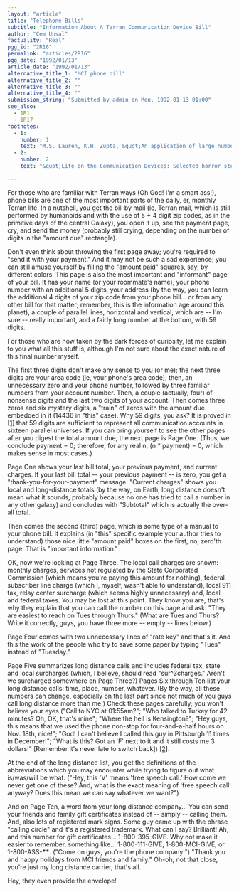 ```yaml
---
layout: "article"
title: "Telephone Bills"
subtitle: "Information About A Terran Communication Device Bill"
author: "Cem Unsal"
factuality: "Real"
pgg_id: "2R16"
permalink: "articles/2R16"
pgg_date: "1992/01/13"
article_date: "1992/01/13"
alternative_title_1: "MCI phone bill"
alternative_title_2: ""
alternative_title_3: ""
alternative_title_4: ""
submission_string: "Submitted by admin on Mon, 1992-01-13 01:00"
see_also:
  - 1R1
  - 1R17
footnotes: 
  - 1:
    number: 1
    text: "M.S. Lauren, K.H. Zupta, &quot;An application of large number theory and stochastic processes: Bell Atlantic Phone Bills,&quot; Trans. Comm. Syst. 40(1987)576."
  - 2:
    number: 2
    text: "&quot;Life on the Communication Devices: Selected horror stories&quot; Ed. by C. Unsal, pp.101-114, Xtrablatrum &amp; Descendants Pub. Ltd. 1992."

---
```

<div>
<p>For those who are familiar with Terran ways (Oh God! I'm a smart ass!), phone bills are one of the most important parts of the daily, er, monthly Terran life. In a nutshell, you get the bill by mail (ie, Terran mail, which is still performed by humanoids and with the use of 5 + 4 digit zip codes, as in the primitive days of the central Galaxy), you open it up, see the payment page, cry, and send the money (probably still crying, depending on the number of digits in the "amount due" rectangle).</p>
<p>Don't even think about throwing the first page away; you're required to "send it with your payment." And it may not be such a sad experience; you can still amuse yourself by filling the "amount paid" squares, say, by different colors. This page is also the most important and "informant" page of your bill. It has your name (or your roommate's name), your phone number with an additional 5 digits, your address (by the way, you can learn the additional 4 digits of your zip code from your phone bill... or from any other bill for that matter; remember, this is the information age around this planet), a couple of parallel lines, horizontal and vertical, which are -- I'm sure -- really important, and a fairly long number at the bottom, with 59 digits.</p>
<p>For those who are now taken by the dark forces of curiosity, let me explain to you what all this stuff is, although I'm not sure about the exact nature of this final number myself.</p>
<p>The first three digits don't make any sense to you (or me); the next three digits are your area code (ie, your phone's area code); then, an unnecessary zero and your phone number, followed by three familiar numbers from your account number. Then, a couple (actually, four) of nonsense digits and the last two digits of your account. Then comes three zeros and six mystery digits, a "train" of zeros with the amount due embedded in it (14436 in "this" case). Why 59 digits, you ask? It is proved in <a href="#footnote-body.1" name="footnote-link.1" class="footnote-link">[1]</a> that 59 digits are sufficient to represent all communication accounts in sixteen parallel universes. If you can bring yourself to see the other pages after you digest the total amount due, the next page is Page One. (Thus, we conclude payment = 0; therefore, for any real n, (n * payment) = 0, which makes sense in most cases.)</p>
<p>Page One shows your last bill total, your previous payment, and current charges. If your last bill total -- your previous payment -- is zero, you get a "thank-you-for-your-payment" message. "Current charges" shows you local and long-distance totals (by the way, on Earth, long distance doesn't mean what it sounds, probably because no one has tried to call a number in any other galaxy) and concludes with "Subtotal" which is actually the over-all total.</p>
<p>Then comes the second (third) page, which is some type of a manual to your phone bill. It explains (in "this" specific example your author tries to understand) those nice little "amount paid" boxes on the first, no, zero'th page. That is "important information."</p>
<p>OK, now we're looking at Page Three. The local call charges are shown: monthly charges, services not regulated by the State Corporated Commission (which means you're paying this amount for nothing), federal subscriber line charge (which I, myself, wasn't able to understand), local 911 tax, relay center surcharge (which seems highly unnecessary) and, local and federal taxes. You may be lost at this point. They know you are, that's why they explain that you can call the number on this page and ask. "They are easiest to reach on Tues through Thurs." (What are Tues and Thurs? Write it correctly, guys, you have three more -- empty -- lines below.)</p>
<p>Page Four comes with two unnecessary lines of "rate key" and that's it. And this the work of the people who try to save some paper by typing "Tues" instead of "Tuesday."</p>
<p>Page Five summarizes long distance calls and includes federal tax, state and local surcharges (which, I believe, should read "sur^3charges." Aren't we surcharged somewhere on Page Three?) Pages Six through Ten list your long distance calls: time, place, number, whatever. (By the way, all these numbers can change, especially on the last part since not much of you guys call long distance more than me.) Check these pages carefully; you won't believe your eyes ("Call to NYC at 01:55am?"; "Who talked to Turkey for 42 minutes? Oh, OK, that's mine"; "Where the hell is Kensington?"; "Hey guys, this means that we used the phone non-stop for four-and-a-half hours on Nov. 18th, nice!"; "God! I can't believe I called this guy in Pittsburgh 11 times in December!"; "What is this? Got an 'F' next to it and it still costs me 3 dollars!" [Remember it's never late to switch back]) <a href="#footnote-body.2" name="footnote-link.2" class="footnote-link">[2]</a>.</p>
<p>At the end of the long distance list, you get the definitions of the abbreviations which you may encounter while trying to figure out what is/was/will be what. ("Hey, this 'V' means 'free speech call.' How come we never get one of these? And, what is the exact meaning of 'free speech call' anyway? Does this mean we can say whatever we want?")</p>
<p>And on Page Ten, a word from your long distance company... You can send your friends and family gift certificates instead of -- simply -- calling them. And, also lots of registered mark signs. Some guy came up with the phrase "calling circle" and it's a registered trademark. What can I say? Brilliant! Ah, and this number for gift certificates... 1-800-395-GIVE. Why not make it easier to remember, something like... 1-800-111-GIVE, 1-800-MCI-GIVE, or 1-800-ASS-<strong>**</strong>. ("Come on guys, you're the phone company!") "Thank you and happy holidays from MCI friends and family." Oh-oh, not that close, you're just my long distance carrier, that's all.</p>
<p>Hey, they even provide the envelope!</p>
</div>
